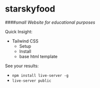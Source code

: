 # starskyfood
####*small Website for educational purposes*

Quick Insight:
* Tailwind CSS
    * Setup
    * Install
    * base html template

See your results:
- `npm install live-server -g`
- `live-server public`
